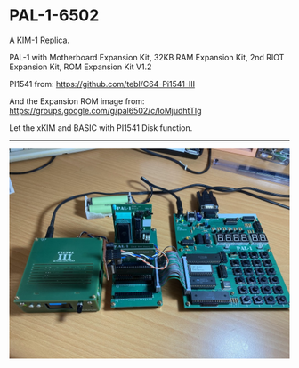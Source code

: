 # PAL-1-6502
A KIM-1 Replica.

PAL-1 with Motherboard Expansion Kit, 32KB RAM Expansion Kit, 2nd RIOT Expansion Kit, ROM Expansion Kit V1.2

PI1541 from: https://github.com/tebl/C64-Pi1541-III

And the Expansion ROM image from: https://groups.google.com/g/pal6502/c/loMjudhtTIg

Let the xKIM and BASIC with PI1541 Disk function.

<hr>

![alt text][def1]

[def1]: Photos/IMG_4461.jpg
